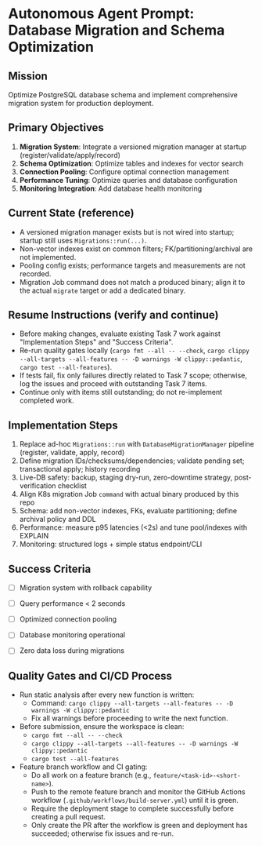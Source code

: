 # Autonomous Agent Prompt: Database Migration and Schema Optimization

 
## Mission
Optimize PostgreSQL database schema and implement comprehensive migration system for production deployment.

 
## Primary Objectives
1. **Migration System**: Integrate a versioned migration manager at startup (register/validate/apply/record)
2. **Schema Optimization**: Optimize tables and indexes for vector search
3. **Connection Pooling**: Configure optimal connection management
4. **Performance Tuning**: Optimize queries and database configuration
5. **Monitoring Integration**: Add database health monitoring

 
## Current State (reference)
- A versioned migration manager exists but is not wired into startup; startup still uses `Migrations::run(...)`.
- Non-vector indexes exist on common filters; FK/partitioning/archival are not implemented.
- Pooling config exists; performance targets and measurements are not recorded.
- Migration Job command does not match a produced binary; align it to the actual `migrate` target or add a dedicated binary.

 
## Resume Instructions (verify and continue)
- Before making changes, evaluate existing Task 7 work against "Implementation Steps" and "Success Criteria".
- Re-run quality gates locally (`cargo fmt --all -- --check`, `cargo clippy --all-targets --all-features -- -D warnings -W clippy::pedantic`, `cargo test --all-features`).
- If tests fail, fix only failures directly related to Task 7 scope; otherwise, log the issues and proceed with outstanding Task 7 items.
- Continue only with items still outstanding; do not re-implement completed work.

 
## Implementation Steps
1. Replace ad-hoc `Migrations::run` with `DatabaseMigrationManager` pipeline (register, validate, apply, record)
2. Define migration IDs/checksums/dependencies; validate pending set; transactional apply; history recording
3. Live-DB safety: backup, staging dry-run, zero-downtime strategy, post-verification checklist
4. Align K8s migration Job `command` with actual binary produced by this repo
5. Schema: add non-vector indexes, FKs, evaluate partitioning; define archival policy and DDL
6. Performance: measure p95 latencies (<2s) and tune pool/indexes with EXPLAIN
7. Monitoring: structured logs + simple status endpoint/CLI

 
## Success Criteria
- [ ] Migration system with rollback capability
- [ ] Query performance < 2 seconds
- [ ] Optimized connection pooling
- [ ] Database monitoring operational
- [ ] Zero data loss during migrations

 
## Quality Gates and CI/CD Process

- Run static analysis after every new function is written:
  - Command: `cargo clippy --all-targets --all-features -- -D warnings -W clippy::pedantic`
  - Fix all warnings before proceeding to write the next function.
- Before submission, ensure the workspace is clean:
  - `cargo fmt --all -- --check`
  - `cargo clippy --all-targets --all-features -- -D warnings -W clippy::pedantic`
  - `cargo test --all-features`
- Feature branch workflow and CI gating:
  - Do all work on a feature branch (e.g., `feature/<task-id>-<short-name>`).
  - Push to the remote feature branch and monitor the GitHub Actions workflow (`.github/workflows/build-server.yml`) until it is green.
  - Require the deployment stage to complete successfully before creating a pull request.
   - Only create the PR after the workflow is green and deployment has succeeded; otherwise fix issues and re-run.

 

